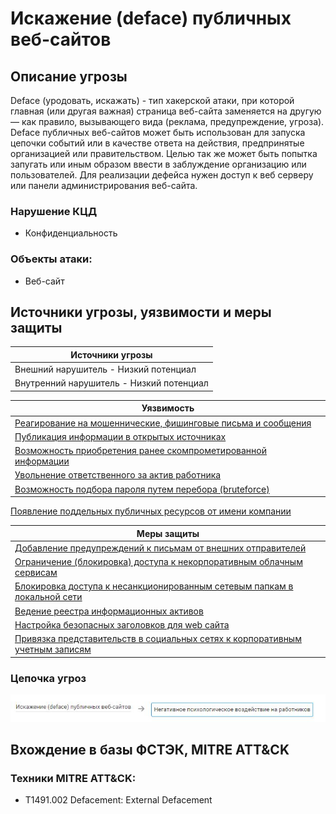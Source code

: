 # Искажение (deface) публичных веб-сайтов

## Описание угрозы
Deface (уродовать, искажать) - тип хакерской атаки, при которой главная (или другая важная) страница веб-сайта заменяется на другую — как правило, вызывающего вида (реклама, предупреждение, угроза).
Deface публичных веб-сайтов может быть использован для запуска цепочки событий или в качестве ответа на действия, предпринятые организацией или правительством. Целью так же может быть попытка запугать или иным образом ввести в заблуждение организацию или пользователей.
Для реализации дефейса нужен доступ к веб серверу или панели администрирования веб-сайта.

### Нарушение КЦД
+ Конфиденциальность

### Объекты атаки:
+ Веб-сайт

## Источники угрозы, уязвимости и меры защиты
|Источники угрозы|
|-|
|Внешний нарушитель - Низкий потенциал|
|Внутренний нарушитель - Низкий потенциал|

|Уязвимость|
|--------|
|[Реагирование на мошеннические, фишинговые письма и сообщения](/vkr/vulnerabilities/page1)|
|[Публикация информации в открытых источниках](/vkr/vulnerabilities/page4)|
|[Возможность приобретения ранее скомпрометированной информации](/vkr/vulnerabilities/page5)|
|[Увольнение ответственного за актив работника](/vkr/vulnerabilities/page25)|
|[Возможность подбора пароля путем перебора (bruteforce)](/vkr/vulnerabilities/page26)|
[Появление поддельных публичных ресурсов от имени компании](/vkr/vulnerabilities/page27)

|Меры защиты|
|--------|
|[Добавление предупреждений к письмам от внешних отправителей](/vkr/measures/page5)|
|[Ограничение (блокировка) доступа к некорпоративным облачным сервисам](/vkr/measures/page13)|
|[Блокировка доступа к несанкционированным сетевым папкам в локальной сети](/vkr/measures/page14)|
|[Ведение реестра информационных активов](/vkr/measures/page19)|
|[Настройка безопасных заголовков для web сайта](/vkr/measures/page34)|
|[Привязка представительств в социальных сетях к корпоративным учетным записям](/vkr/measures/page37)|

### Цепочка угроз
![Цепочка угроз](image/img13.JPG "Цепочка угроз")

## Вхождение в базы ФСТЭК, MITRE ATT&CK
### Техники MITRE ATT&CK:
+ T1491.002 Defacement: External Defacement